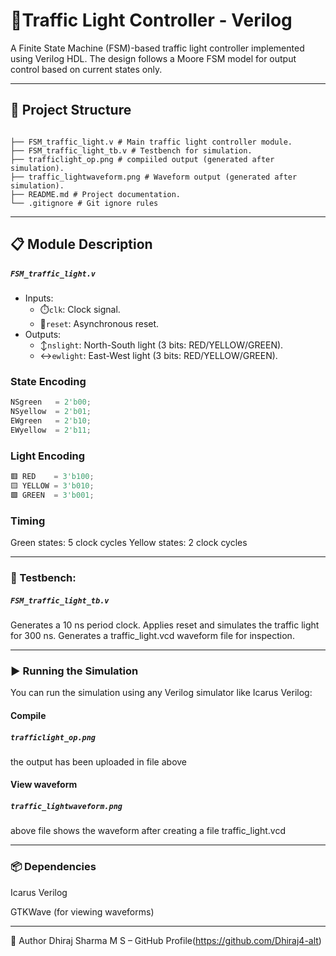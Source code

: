 # 🚦Traffic Light Controller - Verilog

A Finite State Machine (FSM)-based traffic light controller implemented using Verilog HDL. The design follows a Moore FSM model for output control based on current states only.

---

## 📁 Project Structure
```

├── FSM_traffic_light.v # Main traffic light controller module.
├── FSM_traffic_light_tb.v # Testbench for simulation.
├── trafficlight_op.png # compiiled output (generated after simulation).
├── traffic_lightwaveform.png # Waveform output (generated after simulation).
├── README.md # Project documentation.
└── .gitignore # Git ignore rules

```

---

## 📋 Module Description

##### `FSM_traffic_light.v`

- Inputs:
  - ⏱️`clk`: Clock signal.
  - 🔁`reset`: Asynchronous reset.
- Outputs:
  - ↕️`nslight`: North-South light (3 bits: RED/YELLOW/GREEN).
  - ↔️`ewlight`: East-West light (3 bits: RED/YELLOW/GREEN).

### State Encoding

```verilog
NSgreen   = 2'b00;
NSyellow  = 2'b01;
EWgreen   = 2'b10;
EWyellow  = 2'b11;
```
### Light Encoding

```verilog
🟥 RED    = 3'b100;
🟨 YELLOW = 3'b010;
🟩 GREEN  = 3'b001;
```
### Timing

Green states: 5 clock cycles
Yellow states: 2 clock cycles

-----

### 🧪 Testbench:

##### `FSM_traffic_light_tb.v`

Generates a 10 ns period clock.
Applies reset and simulates the traffic light for 300 ns.
Generates a traffic_light.vcd waveform file for inspection.

----

### ▶️ Running the Simulation

You can run the simulation using any Verilog simulator like Icarus Verilog:

#### Compile

##### `trafficlight_op.png`

the output has been uploaded in file above

#### View waveform

##### `traffic_lightwaveform.png`

above file shows the waveform after creating a file traffic_light.vcd

---

### 📦 Dependencies

Icarus Verilog

GTKWave (for viewing waveforms)


-------------------

👤 Author
Dhiraj Sharma M S – GitHub Profile(https://github.com/Dhiraj4-alt)
